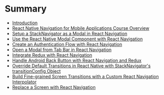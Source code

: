 # Summary

* [Introduction](./README.md)
* [React Native Navigation for Mobile Applications Course Overview](./lessons/react-native-react-native-navigation-for-mobile-applications-course-overview.md)
* [Setup a StackNavigator as a Modal in React Navigation](./lessons/react-native-setup-a-stacknavigator-as-a-modal-in-react-navigation.md)
* [Use the React Native Modal Component with React Navigation](./lessons/react-native-use-the-react-native-modal-component-with-react-navigation.md)
* [Create an Authentication Flow with React Navigation](./lessons/react-native-create-an-authentication-flow-with-react-navigation.md)
* [Open a Modal from Tab Bar in React Navigation](./lessons/essons/react-native-open-a-modal-from-tab-bar-in-react-navigation.md)
* [Integrate Redux with React Navigation](./lessons/redux-integrate-redux-with-react-navigation.md)
* [Handle Android Back Button with React Navigation and Redux](./lessons/react-native-handle-android-back-button-with-react-navigation-and-redux.md)
* [Override Default Transitions in React Native with StackNavigator's transitionConfig Object](./lessons/react-native-override-default-transitions-in-react-native-with-stacknavigator-s-transitionconfig-object.md)
* [Build Fine-grained Screen Transitions with a Custom React Navigation Interpolator
](./lessons/react-native-build-fine-grained-screen-transitions-with-a-custom-react-navigation-interpolator.md)
* [Replace a Screen with React Navigation](./lessons/react-native-replace-a-screen-with-react-navigation.md)